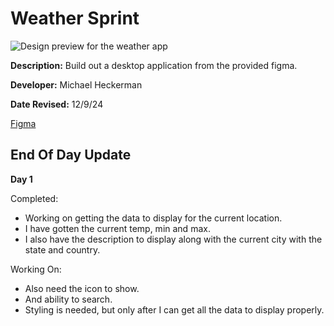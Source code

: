 # Weather Sprint

![Design preview for the weather app]()

**Description:** Build out a desktop application from the provided figma.

**Developer:** Michael Heckerman

**Date Revised:** 12/9/24


[Figma](https://www.figma.com/design/ldUWQTiHsWodPq4GH4jeok/Weather-App?node-id=0-1&t=YdltH3a8wa8KZsqC-1)

## End Of Day Update

**Day 1**

Completed:
- Working on getting the data to display for the current location. 
- I have gotten the current temp, min and max.
- I also have the description to display along with the current city with the state and country. 

Working On:
- Also need the icon to show. 
- And ability to search. 
- Styling is needed, but only after I can get all the data to display properly.